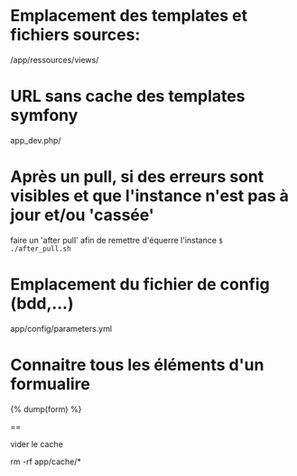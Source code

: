 Emplacement des templates et fichiers sources:
==
/app/ressources/views/


URL sans cache des templates symfony
==
app_dev.php/


Après un pull, si des erreurs sont visibles et que l'instance n'est pas à jour et/ou 'cassée'
==
faire un 'after pull' afin de remettre d'équerre l'instance
<code>$  ./after_pull.sh</code>

Emplacement du fichier de config (bdd,...)
==
app/config/parameters.yml

Connaitre tous les éléments d'un formualire
==
{% dump(form) %}

==

vider le cache

rm -rf app/cache/*

